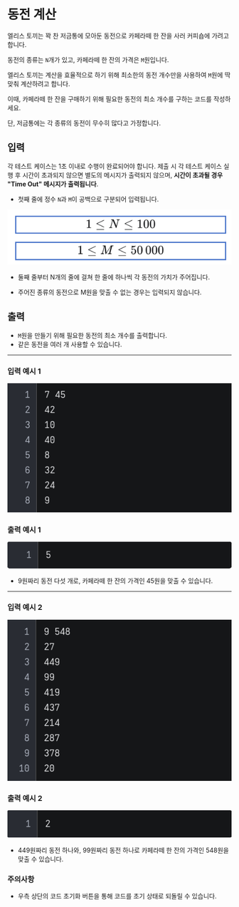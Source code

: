 # 동전 계산
엘리스 토끼는 꽉 찬 저금통에 모아둔 동전으로 카페라떼 한 잔을 사러 커피숍에 가려고 합니다.

동전의 종류는 `N`개가 있고, 카페라떼 한 잔의 가격은 `M`원입니다.

엘리스 토끼는 계산을 효율적으로 하기 위해 최소한의 동전 개수만을 사용하여 `M`원에 딱 맞춰 계산하려고 합니다.

이때, 카페라떼 한 잔을 구매하기 위해 필요한 동전의 최소 개수를 구하는 코드를 작성하세요.

단, 저금통에는 각 종류의 동전이 무수히 많다고 가정합니다.

## 입력
각 테스트 케이스는 1초 이내로 수행이 완료되어야 합니다. 제출 시 각 테스트 케이스 실행 후 시간이 초과되지 않으면 별도의 메시지가 출력되지 않으며, **시간이 초과될 경우 "Time Out" 메시지가 출력됩니다**.

- 첫째 줄에 정수 `N`과 `M`이 공백으로 구분되어 입력됩니다. 

![alt text](image/image.png)

- 둘째 줄부터 N개의 줄에 걸쳐 한 줄에 하나씩 각 동전의 가치가 주어집니다.

- 주어진 종류의 동전으로 M원을 맞출 수 없는 경우는 입력되지 않습니다.

## 출력
- `M`원을 만들기 위해 필요한 동전의 최소 개수를 출력합니다.
- 같은 동전을 여러 개 사용할 수 있습니다.

---
### 입력 예시 1

![alt text](image/image-1.png)

### 출력 예시 1

![alt text](image/image-2.png)

- 9원짜리 동전 다섯 개로, 카페라떼 한 잔의 가격인 45원을 맞출 수 있습니다.

---

### 입력 예시 2

![alt text](image/image-3.png)

### 출력 예시 2

![alt text](image/image-4.png)

- 449원짜리 동전 하나와, 99원짜리 동전 하나로 카페라떼 한 잔의 가격인 548원을 맞출 수 있습니다.

### 주의사항
- 우측 상단의 코드 초기화 버튼을 통해 코드를 초기 상태로 되돌릴 수 있습니다.
